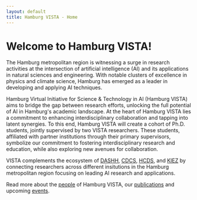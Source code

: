 ```yaml
---
layout: default
title: Hamburg VISTA - Home
---
```


# Welcome to Hamburg VISTA!

The Hamburg metropolitan region is witnessing a surge in research activities at the intersection of artificial intelligence (AI) and its applications in natural sciences and engineering. With notable clusters of excellence in physics and climate science, Hamburg has emerged as a leader in developing and applying AI techniques. 

Hamburg Virtual Initiative for Science & Technology in AI (Hamburg VISTA) aims to bridge the gap between research efforts, unlocking the full potential of AI in Hamburg's academic landscape. At the heart of Hamburg VISTA lies a commitment to enhancing interdisciplinary collaboration and tapping into latent synergies. To this end, Hamburg VISTA will create a cohort of Ph.D. students, jointly supervised by two VISTA researchers. These students, affiliated with partner institutions through their primary supervisors, symbolize our commitment to fostering interdisciplinary research and education, while also exploring new avenues for collaboration.

VISTA complements the ecosystem of <a href="https://www.dashh.org/">DASHH</a>, <a href="https://www.cdcs.uni-hamburg.de/">CDCS</a>, <a href="https://www.hcds.uni-hamburg.de/">HCDS</a>, and <a href="https://datascience-hamburg.org/">KIEZ</a> by connecting researchers across different insitutions in the Hamburg metropolitan region focusing on leading AI research and applications.

Read more about the <a href="/people.html">people</a> of Hamburg VISTA, our <a href="/publications.html">publications</a> and upcoming <a href="/events.html">events</a>.


